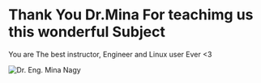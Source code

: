 # Thank You Dr.Mina For teachimg us this wonderful Subject
You are The best instructor, Engineer and Linux user Ever <3

![Dr. Eng. Mina Nagy](https://i.ibb.co/9HMHFg5/photo-2024-01-22-17-04-50.jpg)
